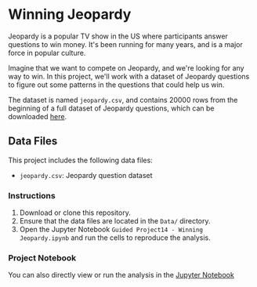 # Winning Jeopardy

Jeopardy is a popular TV show in the US where participants answer questions to win money. It's been running for many years, and is a major force in popular culture. 

Imagine that we want to compete on Jeopardy, and we're looking for any way to win. In this project, we'll work with a dataset of Jeopardy questions to figure out some patterns in the questions that could help us win.

The dataset is named `jeopardy.csv`, and contains 20000 rows from the beginning of a full dataset of Jeopardy questions, which can be downloaded [here](https://www.reddit.com/r/datasets/comments/1uyd0t/200000_jeopardy_questions_in_a_json_file).

## Data Files

This project includes the following data files:

- `jeopardy.csv`: Jeopardy question dataset

### Instructions

1. Download or clone this repository.
2. Ensure that the data files are located in the `Data/` directory.
3. Open the Jupyter Notebook `Guided Project14 - Winning Jeopardy.ipynb` and run the cells to reproduce the analysis.

### Project Notebook

You can also directly view or run the analysis in the [Jupyter Notebook](https://github.com/timmueller0/data_projects_misc/blob/main/projects/guided_project13_building_a_spam_filter_with_naive_bayes/Guided_project_13%20-%20Building%20a%20Spam%20Filter%20with%20Naive%20Bayes.ipynb)
